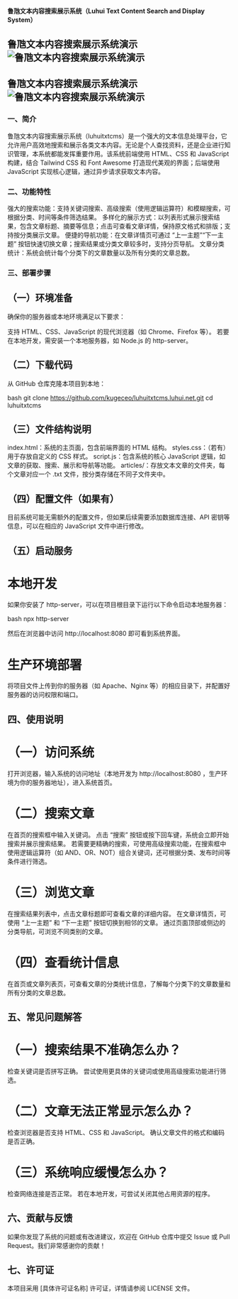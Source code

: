 #### 鲁虺文本内容搜索展示系统（Luhui Text Content Search and Display System）

## 鲁虺文本内容搜索展示系统演示![鲁虺文本内容搜索展示系统演示](https://luhuitxtcms.luhui.net/luhuitxtcms-鲁虺文本内容搜索展示系统-05-06-2025_08_36_AM.jpg)
## 鲁虺文本内容搜索展示系统演示![鲁虺文本内容搜索展示系统演示](https://luhuitxtcms.luhui.net/luhuitxtcms-鲁虺文本内容搜索展示系统-05-06-2025_10_47_AM.jpg)

### 一、简介

鲁虺文本内容搜索展示系统（luhuitxtcms）是一个强大的文本信息处理平台，它允许用户高效地搜索和展示各类文本内容。无论是个人查找资料，还是企业进行知识管理，本系统都能发挥重要作用。该系统前端使用 HTML、CSS 和 JavaScript 构建，结合 Tailwind CSS 和 Font Awesome 打造现代美观的界面；后端使用 JavaScript 实现核心逻辑，通过异步请求获取文本内容。

### 二、功能特性

强大的搜索功能：支持关键词搜索、高级搜索（使用逻辑运算符）和模糊搜索，可根据分类、时间等条件筛选结果。
多样化的展示方式：以列表形式展示搜索结果，包含文章标题、摘要等信息；点击可查看文章详情，保持原文格式和排版；支持按分类展示文章。
便捷的导航功能：在文章详情页可通过 “上一主题”“下一主题” 按钮快速切换文章；搜索结果或分类文章较多时，支持分页导航。
文章分类统计：系统会统计每个分类下的文章数量以及所有分类的文章总数。

### 三、部署步骤

## （一）环境准备

确保你的服务器或本地环境满足以下要求：

支持 HTML、CSS、JavaScript 的现代浏览器（如 Chrome、Firefox 等）。
若要在本地开发，需安装一个本地服务器，如 Node.js 的 http-server。

## （二）下载代码

从 GitHub 仓库克隆本项目到本地：

bash
git clone https://github.com/kugeceo/luhuitxtcms.luhui.net.git
cd luhuitxtcms

## （三）文件结构说明

index.html：系统的主页面，包含前端界面的 HTML 结构。
styles.css：（若有）用于存放自定义的 CSS 样式。
script.js：包含系统的核心 JavaScript 逻辑，如文章的获取、搜索、展示和导航等功能。
articles/：存放文本文章的文件夹，每个文章对应一个 .txt 文件，按分类存储在不同子文件夹中。

##  （四）配置文件（如果有）

目前系统可能无需额外的配置文件，但如果后续需要添加数据库连接、API 密钥等信息，可以在相应的 JavaScript 文件中进行修改。

## （五）启动服务

# 本地开发

如果你安装了 http-server，可以在项目根目录下运行以下命令启动本地服务器：

bash
npx http-server

然后在浏览器中访问 http://localhost:8080 即可看到系统界面。

# 生产环境部署

将项目文件上传到你的服务器（如 Apache、Nginx 等）的相应目录下，并配置好服务器的访问权限和端口。

## 四、使用说明

# （一）访问系统

打开浏览器，输入系统的访问地址（本地开发为 http://localhost:8080 ，生产环境为你的服务器地址），进入系统首页。

# （二）搜索文章

在首页的搜索框中输入关键词。
点击 “搜索” 按钮或按下回车键，系统会立即开始搜索并展示搜索结果。
若需要更精确的搜索，可使用高级搜索功能，在搜索框中使用逻辑运算符（如 AND、OR、NOT）组合关键词，还可根据分类、发布时间等条件进行筛选。

# （三）浏览文章

在搜索结果列表中，点击文章标题即可查看文章的详细内容。
在文章详情页，可使用 “上一主题” 和 “下一主题” 按钮切换到相邻的文章。
通过页面顶部或侧边的分类导航，可浏览不同类别的文章。

# （四）查看统计信息

在首页或文章列表页，可查看文章的分类统计信息，了解每个分类下的文章数量和所有分类的文章总数。

## 五、常见问题解答

# （一）搜索结果不准确怎么办？

检查关键词是否拼写正确。
尝试使用更具体的关键词或使用高级搜索功能进行筛选。

# （二）文章无法正常显示怎么办？

检查浏览器是否支持 HTML、CSS 和 JavaScript。
确认文章文件的格式和编码是否正确。

# （三）系统响应缓慢怎么办？

检查网络连接是否正常。
若在本地开发，可尝试关闭其他占用资源的程序。

## 六、贡献与反馈

如果你发现了系统的问题或有改进建议，欢迎在 GitHub 仓库中提交 Issue 或 Pull Request。我们非常感谢你的贡献！

## 七、许可证

本项目采用 [具体许可证名称] 许可证，详情请参阅 LICENSE 文件。
